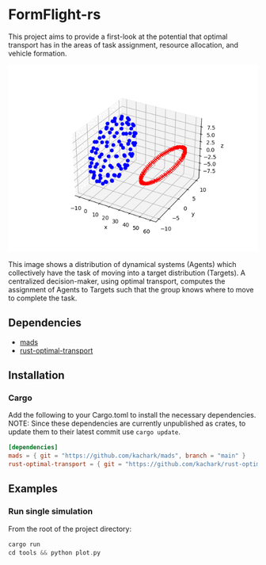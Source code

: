 # FormFlight-rs

This project aims to provide a first-look at the potential that optimal transport has in the areas of task assignment, resource allocation, and vehicle formation.

![](https://github.com/kachark/formflight-rs/blob/main/images/trajectory_animation.gif)

This image shows a distribution of dynamical systems (Agents) which collectively have the task of moving into a target distribution (Targets).
A centralized decision-maker, using optimal transport, computes the assignment of Agents to Targets such that the group knows where to move to complete the task.


## Dependencies
- [mads](https://github.com/kachark/mads)
- [rust-optimal-transport](https://github.com/kachark/rust-optimal-transport)

## Installation

### Cargo

Add the following to your Cargo.toml to install the necessary dependencies. NOTE: Since these dependencies are currently unpublished as crates, to update them to their latest commit use ```cargo update```.

```toml
[dependencies]
mads = { git = "https://github.com/kachark/mads", branch = "main" }
rust-optimal-transport = { git = "https://github.com/kachark/rust-optimal-transport", branch = "main" }
```

## Examples

### Run single simulation

From the root of the project directory:
```rust
cargo run
cd tools && python plot.py
```

